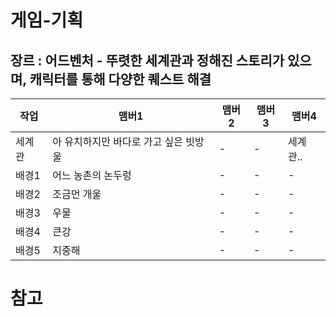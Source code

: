 # 게임-기획
## 장르 : 어드벤처 - 뚜렷한 세계관과 정해진 스토리가 있으며, 캐릭터를 통해 다양한 퀘스트 해결

작업|맴버1|맴버2|맴버3|맴버4
----|----|----|---- |----
세계관|아 유치하지만 바다로 가고 싶은 빗방울| - | - | 세계관..
배경1 | 어느 농촌의 논두렁| - | - | - 
배경2 | 조금먼 개울| - | - | - 
배경3 | 우물| - | - | - 
배경4 | 큰강| - | - | - 
배경5 | 지중해| - | - | - 





# 참고
